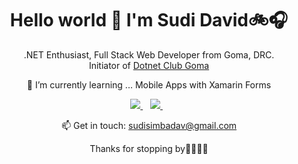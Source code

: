 <h1 align='center'>
  Hello world 👋 I'm Sudi David🚲🎧
</h1>
<p align='center'>
  .NET Enthusiast, Full Stack Web Developer from Goma, DRC. <br />
  Initiator of <a href="https://www.meetup.com/Dotnet-Club-Goma/">Dotnet Club Goma</a>
</p>
<p align='center'>
   🌱 I’m currently learning ... Mobile Apps with Xamarin Forms  
</p>
<p align='center'>
  <a href="https://www.linkedin.com/in/sudi-david-5887b5102/">
    <img src="https://img.shields.io/badge/linkedin-%230077B5.svg?&style=for-the-badge&logo=linkedin&logoColor=white" />
  </a>&nbsp;&nbsp;
  <a href="https://twitter.com/Sudi_Dav">    
    <img src="https://img.shields.io/badge/twitter-%230077B5.svg?&style=for-the-badge&logo=twitter&logoColor=white" />        
  </a>&nbsp;&nbsp;  
</p>

<p align='center'>
  📫 Get in touch: <a href='mailto:sudisimbadav@gmail.com'>sudisimbadav@gmail.com</a>
</p>

<p align='center'>
  Thanks for stopping by🤝🏿🤝🏿  
</p>

<!--
**SudiDav/sudidav** is a ✨ _special_ ✨ repository because its `README.md` (this file) appears on your GitHub profile.

Here are some ideas to get you started:

- 🔭 I’m currently working on ...my portfolio
- 🌱 I’m currently learning ... Mobile Apps with Xamarin Forms
- 👯 I’m looking to collaborate on ... on Xamarin forms
- 🤔 I’m looking for help with ... 
- 💬 Ask me about ... 
- 📫 How to reach me: ... 
- 😄 Pronouns: ...
- ⚡ Fun fact: ... 
-->
